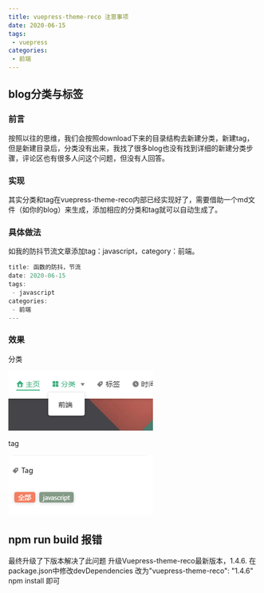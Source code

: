 ```yaml
---
title: vuepress-theme-reco 注意事项
date: 2020-06-15
tags:
 - vuepress
categories:
 - 前端
---
```



## blog分类与标签

### 前言

按照以往的思维，我们会按照download下来的目录结构去新建分类，新建tag，但是新建目录后，分类没有出来，我找了很多blog也没有找到详细的新建分类步骤，评论区也有很多人问这个问题，但没有人回答。

### 实现

其实分类和tag在vuepress-theme-reco内部已经实现好了，需要借助一个md文件（如你的blog）来生成，添加相应的分类和tag就可以自动生成了。

### 具体做法

如我的防抖节流文章添加tag：javascript，category：前端。

```javascript
title: 函数的防抖，节流
date: 2020-06-15
tags:
 - javascript
categories:
 - 前端
---

```

### 效果

分类

![category-example](./assets/category-example.png)

tag

![category-example](./assets/tag-example.png)

## npm run build 报错

最终升级了下版本解决了此问题
升级Vuepress-theme-reco最新版本，1.4.6.
在package.json中修改devDependencies
改为"vuepress-theme-reco": "1.4.6"
npm install 即可
